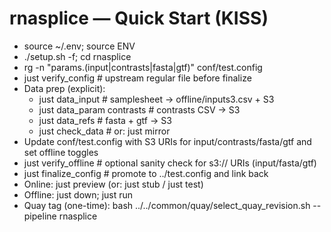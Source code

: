 # rnasplice — Quick Start (KISS)

- source ~/.env; source ENV
- ./setup.sh -f; cd rnasplice
- rg -n "params\.(input|contrasts|fasta|gtf)" conf/test.config
- just verify_config   # upstream regular file before finalize
- Data prep (explicit):
  - just data_input           # samplesheet -> offline/inputs3.csv + S3
  - just data_param contrasts # contrasts CSV -> S3
  - just data_refs            # fasta + gtf -> S3
  - just check_data           # or: just mirror
- Update conf/test.config with S3 URIs for input/contrasts/fasta/gtf and set offline toggles
- just verify_offline   # optional sanity check for s3:// URIs (input/fasta/gtf)
- just finalize_config  # promote to ../test.config and link back
- Online:  just preview  (or: just stub / just test)
- Offline: just down; just run
- Quay tag (one-time): bash ../../common/quay/select_quay_revision.sh --pipeline rnasplice
